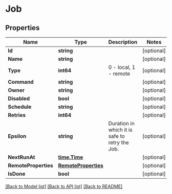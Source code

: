# Job

## Properties

Name | Type | Description | Notes
------------ | ------------- | ------------- | -------------
**Id** | **string** |  | [optional] 
**Name** | **string** |  | [optional] 
**Type** | **int64** | 0 - local, 1 - remote | [optional] 
**Command** | **string** |  | [optional] 
**Owner** | **string** |  | [optional] 
**Disabled** | **bool** |  | [optional] 
**Schedule** | **string** |  | [optional] 
**Retries** | **int64** |  | [optional] 
**Epsilon** | **string** | Duration in which it is safe to retry the Job. | [optional] 
**NextRunAt** | [**time.Time**](time.Time.md) |  | [optional] 
**RemoteProperties** | [**RemoteProperties**](RemoteProperties.md) |  | [optional] 
**IsDone** | **bool** |  | [optional] 

[[Back to Model list]](../README.md#documentation-for-models) [[Back to API list]](../README.md#documentation-for-api-endpoints) [[Back to README]](../README.md)


